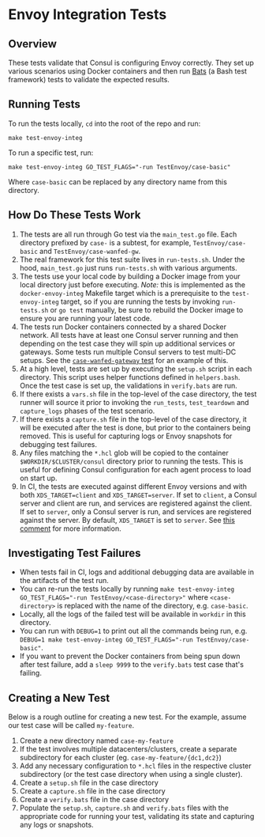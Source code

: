 # Envoy Integration Tests

## Overview

These tests validate that Consul is configuring Envoy correctly. They set up various scenarios using Docker containers and then run
[Bats](https://github.com/sstephenson/bats) (a Bash test framework) tests to validate the expected results.

## Running Tests

To run the tests locally, `cd` into the root of the repo and run:

```console
make test-envoy-integ
```

To run a specific test, run:

```console
make test-envoy-integ GO_TEST_FLAGS="-run TestEnvoy/case-basic"
```

Where `case-basic` can be replaced by any directory name from this directory.

## How Do These Tests Work

1. The tests are all run through Go test via the `main_test.go` file. Each directory prefixed by `case-` is a subtest, for example,
`TestEnvoy/case-basic` and `TestEnvoy/case-wanfed-gw`.
2. The real framework for this test suite lives in `run-tests.sh`. Under the hood, `main_test.go` just runs `run-tests.sh` with
   various arguments.
3. The tests use your local code by building a Docker image from your local directory just before executing.
   _Note:_ this is implemented as the `docker-envoy-integ` Makefile target which is a prerequisite to the `test-envoy-integ` target,
   so if you are running the tests by invoking `run-tests.sh` or `go test` manually, be sure to rebuild the Docker image to ensure
   you are running your latest code.
4. The tests run Docker containers connected by a shared Docker network. All tests have at least one Consul server running and then
   depending on the test case they will spin up additional services or gateways. Some tests run multiple Consul servers to test
   multi-DC setups. See the [`case-wanfed-gateway` test](./case-wanfed-gw) for an example of this.
5. At a high level, tests are set up by executing the `setup.sh` script in each directory. This script uses helper functions
   defined in `helpers.bash`. Once the test case is set up, the validations in `verify.bats` are run.
6. If there exists a `vars.sh` file in the top-level of the case directory, the test runner will source it prior to invoking
   the `run_tests`, `test_teardown` and `capture_logs` phases of the test scenario.
7. If there exists a `capture.sh` file in the top-level of the case directory, it will be executed after the test is done, but prior to
   the containers being removed. This is useful for capturing logs or Envoy snapshots for debugging test failures.
8. Any files matching the `*.hcl` glob will be copied to the container `$WORKDIR/$CLUSTER/consul` directory prior to running the tests.
   This is useful for defining Consul configuration for each agent process to load on start up.
9. In CI, the tests are executed against different Envoy versions and with both `XDS_TARGET=client` and `XDS_TARGET=server`.
   If set to `client`, a Consul server and client are run, and services are registered against the client. If set to `server`,
   only a Consul server is run, and services are registered against the server. By default, `XDS_TARGET` is set to `server`.
   See [this comment](https://github.com/shulutkov/yellow-pages/blob/70bb6a2abdbc5ed4a6e728e8da243c5394a631d1/test/integration/connect/envoy/run-tests.sh#L178-L212) for more information.

## Investigating Test Failures

* When tests fail in CI, logs and additional debugging data are available in the artifacts of the test run.
* You can re-run the tests locally by running `make test-envoy-integ GO_TEST_FLAGS="-run TestEnvoy/<case-directory>"` where `<case-directory>` is
  replaced with the name of the directory, e.g. `case-basic`.
* Locally, all the logs of the failed test will be available in `workdir` in this directory.
* You can run with `DEBUG=1` to print out all the commands being run, e.g. `DEBUG=1 make test-envoy-integ GO_TEST_FLAGS="-run TestEnvoy/case-basic"`.
* If you want to prevent the Docker containers from being spun down after test failure, add a `sleep 9999` to the `verify.bats` test case that's failing.

## Creating a New Test

Below is a rough outline for creating a new test. For the example, assume our test case will be called `my-feature`.
1. Create a new directory named `case-my-feature`
2. If the test involves multiple datacenters/clusters, create a separate subdirectory for each cluster (eg. `case-my-feature/{dc1,dc2}`)
3. Add any necessary configuration to `*.hcl` files in the respective cluster subdirectory (or the test case directory when using a single cluster).
4. Create a `setup.sh` file in the case directory
5. Create a `capture.sh` file in the case directory
6. Create a `verify.bats` file in the case directory
7. Populate the `setup.sh`, `capture.sh` and `verify.bats` files with the appropriate code for running your test, validating its state and capturing any logs or snapshots.
